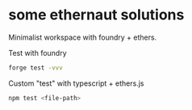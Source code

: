 # some ethernaut solutions

Minimalist workspace with foundry + ethers.

Test with foundry

```zsh
forge test -vvv
```

Custom "test" with typescript + ethers.js

```zsh
npm test <file-path>
```

